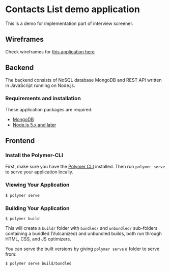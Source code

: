 # Contacts List demo application

This is a demo for implementation part of interview screener.

## Wireframes 

Check wireframes for [this application here](MOCKUP.md)

## Backend

The backend consists of NoSQL database MongoDB and REST API written in JavaScript running on Node.js. 

### Requirements and installation

These application packages are required:
   
* [MongoDB](https://www.mongodb.com/) 
* [Node.js 5.x and later](https://nodejs.org/en/)


## Frontend

### Install the Polymer-CLI

First, make sure you have the [Polymer CLI](https://www.npmjs.com/package/polymer-cli) installed. Then run `polymer serve` to serve your application locally.

### Viewing Your Application

```
$ polymer serve
```

### Building Your Application

```
$ polymer build
```

This will create a `build/` folder with `bundled/` and `unbundled/` sub-folders
containing a bundled (Vulcanized) and unbundled builds, both run through HTML,
CSS, and JS optimizers.

You can serve the built versions by giving `polymer serve` a folder to serve
from:

```
$ polymer serve build/bundled
```




